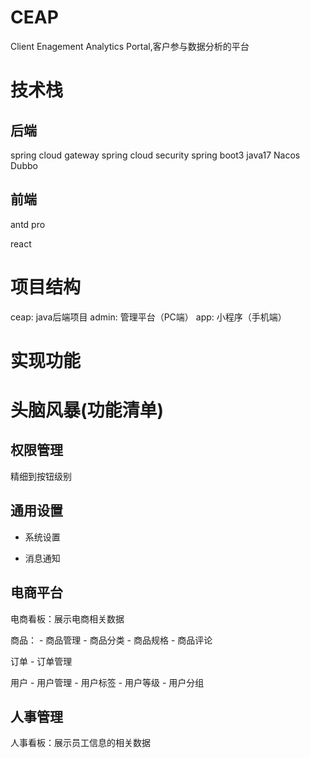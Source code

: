 # CEAP

Client Enagement Analytics Portal,客户参与数据分析的平台


# 技术栈

## 后端

spring cloud gateway
spring cloud security
spring boot3
java17
Nacos
Dubbo

## 前端

antd pro

react

# 项目结构

ceap: java后端项目
admin: 管理平台（PC端）
app: 小程序（手机端）

# 实现功能


# 头脑风暴(功能清单)

## 权限管理

精细到按钮级别


## 通用设置

- 系统设置

- 消息通知


## 电商平台

电商看板：展示电商相关数据

商品：
    - 商品管理
    - 商品分类
    - 商品规格
    - 商品评论

订单
    - 订单管理

用户
    - 用户管理
    - 用户标签
    - 用户等级
    - 用户分组


## 人事管理

人事看板：展示员工信息的相关数据




